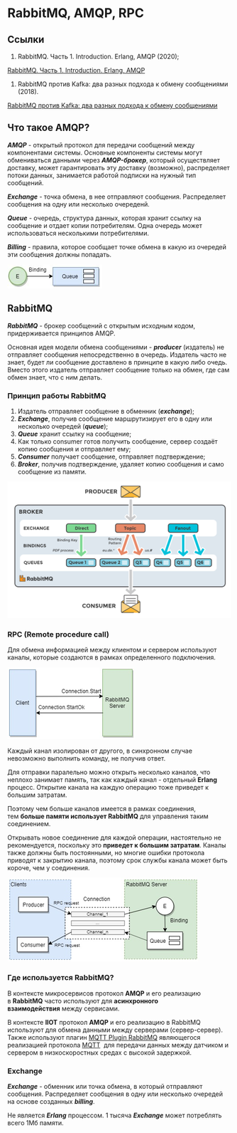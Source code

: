 # RabbitMQ, AMQP, RPC

## Ссылки

1. RabbitMQ. Часть 1. Introduction. Erlang, AMQP (2020);

[RabbitMQ. Часть 1. Introduction. Erlang, AMQP](https://habr.com/ru/post/488654/)

1. RabbitMQ против Kafka: два разных подхода к обмену сообщениями (2018).

[RabbitMQ против Kafka: два разных подхода к обмену сообщениями](https://habr.com/ru/company/itsumma/blog/416629/)

## Что такое AMQP?

***AMQP*** - открытый протокол для передачи сообщений между компонентами системы. Основные компоненты системы могут обмениваться данными через ***AMQP-брокер***, который осуществляет доставку, может гарантировать эту доставку (возможно), распределяет потоки данных, занимается работой подписки на нужный тип сообщений.

***Exchange*** - точка обмена, в нее отправляют сообщения. Распределяет сообщения на одну или несколько очереденй.

***Queue*** - очередь, структура данных, которая хранит ссылку на сообщение и отдает копии потребителям. Одна очередь может использоваться несколькими потребителями.

***Billing*** - правила, которое сообщает точке обмена в какую из очередей эти сообщения должны попадать.

![6f47e92a8d4ebca0e828abd0970596e9.jpg](RabbitMQ,%20%206cfb8/6f47e92a8d4ebca0e828abd0970596e9.jpg)

## RabbitMQ

***RabbitMQ*** - брокер сообщений с открытым исходным кодом, придерживается принципов AMQP.

Основная идея модели обмена сообщениями - ***producer*** (издатель) не отправляет сообщения непосредственно в очередь. Издатель часто не знает, будет ли сообщение доставлено в принципе в какую либо очедь. Вместо этого издатель отправляет сообщение только на обмен, где сам обмен знает, что с ним делать.

### Принцип работы RabbitMQ

1. Издатель отправляет сообщение в обменник (***exchange***);
2. ***Exchange***, получив сообщение маршрутизирует его в одну или несколько очередей
(***queue***);
3. ***Queue*** хранит ссылку на сообщение;
4. Как только consumer готов получить сообщение, сервер создаёт копию сообщения
и отправляет ему;
5. ***Consumer*** получает сообщение, отправляет подтверждение;
6. ***Broker***, получив подтверждение, удаляет копию сообщения и само сообщение из
памяти.

![1e8006fbb2212da5d284f246fa0f64bc.png](RabbitMQ,%20%206cfb8/1e8006fbb2212da5d284f246fa0f64bc.png)

### RPC (Remote procedure call)

Для обмена информацией между клиентом и сервером используют каналы, которые создаются в рамках определенного подключения.

![e8lrjjvfhlx_bnd4lusfntmukmo.jpeg](RabbitMQ,%20%206cfb8/e8lrjjvfhlx_bnd4lusfntmukmo.jpeg)

Каждый канал изолирован от другого, в синхронном случае невозможно выполнить команду, не получив ответ.

Для отправки паралельно можно открыть несколько каналов, что неплохо занимает память, так как каждый канал - отдельный **Erlang** процесс. Открытие канала на каждую операцию тоже приведет к большим затратам.

Поэтому чем больше каналов имеется в рамках соединения, тем **больше памяти использует RabbitMQ** для управления таким соединением.

Открывать новое соединение для каждой операции, настоятельно не рекомендуется, поскольку это **приведет к большим затратам**. Каналы также должны быть постоянными, но многие ошибки протокола приводят к закрытию канала, поэтому срок службы канала может быть короче, чем у соединения.

![iqneq-_gmg-yq8bkk2-3_-mkvky.jpeg](RabbitMQ,%20%206cfb8/iqneq-_gmg-yq8bkk2-3_-mkvky.jpeg)

### Где используется RabbitMQ?

В контексте микросервисов протокол **AMQP** и его реализацию в **RabbitMQ** часто используют для **асинхронного взаимодействия** между сервисами.

В контексте **IIOT** протокол **AMQP** и его реализацию в RabbitMQ используют для обмена данными между серверами (сервер-сервер). Также используют плагин [MQTT Plugin RabbitMQ](https://www.rabbitmq.com/mqtt.html) являющегося реализацией протокола [MQTT](https://ru.wikipedia.org/wiki/MQTT)  для передачи данных между датчиком и сервером в низкоскоростных средах с высокой задержкой.

### Exchange

***Exchange*** - обменник или точка обмена, в который отправляют сообщения. Распределяет сообщения в одну или несколько очередей на основе созданных ***billing***.

Не является ***Erlang*** процессом. 1 тысяча ***Exchange*** может потреблять всего 1Мб памяти.